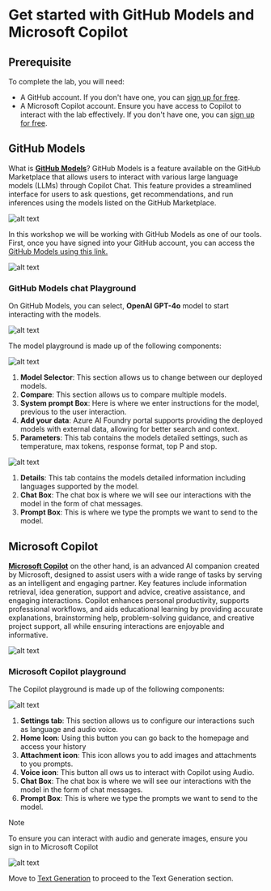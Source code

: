 # Get started with GitHub Models and Microsoft Copilot

## Prerequisite

To complete the lab, you will need:

- A GitHub account. If you don't have one, you can [sign up for free](https://github.com/).
- A Microsoft Copilot account. Ensure you have access to Copilot to interact with the lab effectively. If you don't have one, you can [sign up for free](https://copilot.microsoft.com/).

## GitHub Models

What is [**GitHub Models**](https://github.com/marketplace/models)? GitHub Models is a feature available on the GitHub Marketplace that allows users to interact with various large language models (LLMs) through Copilot Chat. This feature provides a streamlined interface for users to ask questions, get recommendations, and run inferences using the models listed on the GitHub Marketplace.

![alt text](image-1.png)

In this workshop we will be working with GitHub Models as one of our tools. First, once you have signed into your GitHub account, you can access the [GitHub Models using this link.](https://github.com/marketplace/models)


![alt text](image.png)

### GitHub Models chat Playground

On GitHub Models, you can select, **OpenAI GPT-4o** model to start interacting with the models.

![alt text](image-2.png)

The model playground is made up of the following components:

![alt text](image-3.png)

1. **Model Selector**: This section allows us to change between our deployed models.
1. **Compare**: This section allows us to compare multiple models.
1. **System prompt Box**: Here is where we enter instructions for the model, previous to the user interaction.
1. **Add your data**: Azure AI Foundry portal supports providing the deployed models with external data, allowing for better search and context.
1. **Parameters**: This tab contains the models detailed settings, such as temperature, max tokens, response format, top P and stop.

![alt text](image-4.png)
1. **Details**: This tab contains the models detailed information including languages supported by the model.
1. **Chat Box**: The chat box is where we will see our interactions with the model in the form of chat messages.
1. **Prompt Box**: This is where we type the prompts we want to send to the model.

## Microsoft Copilot
[**Microsoft Copilot**](https://copilot.microsoft.com/) on the other hand, is an advanced AI companion created by Microsoft, designed to assist users with a wide range of tasks by serving as an intelligent and engaging partner. Key features include information retrieval, idea generation, support and advice, creative assistance, and engaging interactions. Copilot enhances personal productivity, supports professional workflows, and aids educational learning by providing accurate explanations, brainstorming help, problem-solving guidance, and creative project support, all while ensuring interactions are enjoyable and informative.

![alt text](image-6.png)

### Microsoft Copilot playground

The Copilot playground is made up of the following components:

![alt text](image-7.png)

1. **Settings tab**: This section allows us to configure our interactions such as language and audio voice.
1. **Home Icon**: Using this button you can go back to the homepage and access your history
1. **Attachment icon**: This icon allows you to add images and attachments to you prompts.
1. **Voice icon**: This button all ows us to interact with Copilot using Audio.
1. **Chat Box**: The chat box is where we will see our interactions with the model in the form of chat messages.
1. **Prompt Box**: This is where we type the prompts we want to send to the model.

> [!NOTE]
> To ensure you can interact with audio and generate images, ensure you sign in to Microsoft Copilot

![alt text](image-5.png)

Move to [Text Generation](02_Text_Generation.md) to proceed to the Text Generation section.